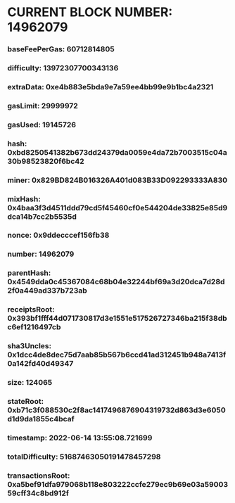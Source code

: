 # CURRENT BLOCK NUMBER: 14962079

### baseFeePerGas: 60712814805
### difficulty: 13972307700343136
### extraData: 0xe4b883e5bda9e7a59ee4bb99e9b1bc4a2321
### gasLimit: 29999972
### gasUsed: 19145726
### hash: 0xbd8250541382b673dd24379da0059e4da72b7003515c04a30b98523820f6bc42
### miner: 0x829BD824B016326A401d083B33D092293333A830
### mixHash: 0x4baa3f3d4511ddd79cd5f45460cf0e544204de33825e85d9dca14b7cc2b5535d
### nonce: 0x9ddecccef156fb38
### number: 14962079
### parentHash: 0x4549dda0c45367084c68b04e32244bf69a3d20dca7d28d2f0a449ad337b723ab
### receiptsRoot: 0x393bf1fff44d071730817d3e1551e517526727346ba215f38dbc6ef1216497cb
### sha3Uncles: 0x1dcc4de8dec75d7aab85b567b6ccd41ad312451b948a7413f0a142fd40d49347
### size: 124065
### stateRoot: 0xb71c3f088530c2f8ac1417496876904319732d863d3e6050d1d9da1855c4bcaf
### timestamp: 2022-06-14 13:55:08.721699
### totalDifficulty: 51687463050191478457298
### transactionsRoot: 0xa5bef91dfa979068b118e803222ccfe279ec9b69e03a5900359cff34c8bd912f
